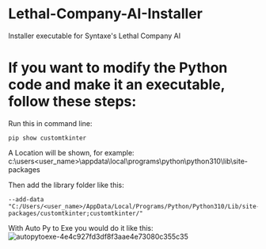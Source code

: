 # Lethal-Company-AI-Installer
Installer executable for Syntaxe's Lethal Company AI

# If you want to modify the Python code and make it an executable, follow these steps:
Run this in command line:
~~~
pip show customtkinter
~~~

A Location will be shown, for example: c:\users\<user_name>\appdata\local\programs\python\python310\lib\site-packages

Then add the library folder like this:
~~~
--add-data "C:/Users/<user_name>/AppData/Local/Programs/Python/Python310/Lib/site-packages/customtkinter;customtkinter/"
~~~
With Auto Py to Exe you would do it like this:![autopytoexe-4e4c927fd3df8f3aae4e73080c355c35](https://github.com/zselybence/Lethal-Company-AI-Installer/assets/91417838/dc96adb1-0e4c-4ef0-8a4c-c74ec816639e)
